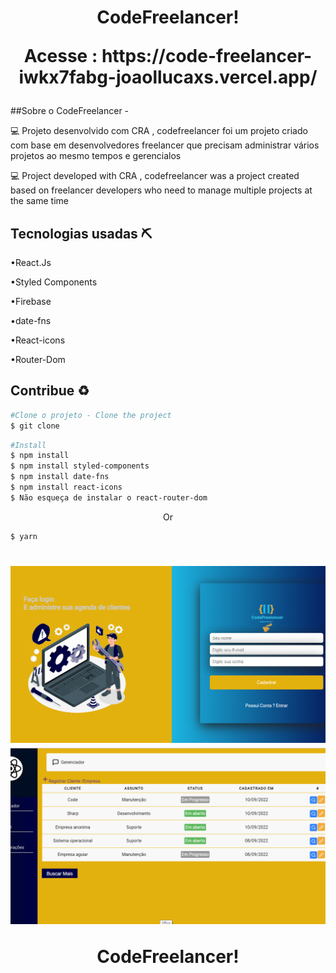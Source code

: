 <h1 align='center'>
    <p>CodeFreelancer!</p>
    <p>Acesse : https://code-freelancer-iwkx7fabg-joaollucaxs.vercel.app/</p>
</h1>


##Sobre o CodeFreelancer - 

💻 Projeto desenvolvido com CRA , codefreelancer foi um projeto criado com base em desenvolvedores freelancer que precisam administrar vários projetos ao mesmo tempos e gerencialos

💻 Project developed with CRA , codefreelancer was a project created based on freelancer developers who need to manage multiple projects at the same time

## Tecnologias usadas ⛏ 

•React.Js

•Styled Components

•Firebase

•date-fns

•React-icons

•Router-Dom

## Contribue ♻
```bash
#Clone o projeto - Clone the project
$ git clone
```

```bash
#Install
$ npm install
$ npm install styled-components
$ npm install date-fns
$ npm install react-icons
$ Não esqueça de instalar o react-router-dom
```
<p align='center'> Or</p>

```bash
$ yarn
```

<h1 align='center'>
    <img src='./src/assets/cap.png'/>
    <img src='./src/assets/cap1.png'/>
    <p>CodeFreelancer!</p>
</h1>
